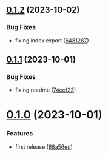 ## [0.1.2](https://github.com/codibre/nodejs-tree-key-cache-avro/compare/v0.1.1...v0.1.2) (2023-10-02)


### Bug Fixes

* fixing index export ([6481287](https://github.com/codibre/nodejs-tree-key-cache-avro/commit/6481287a57ecdfafb9e8d468983d53f34c606850))

## [0.1.1](https://github.com/codibre/nodejs-tree-key-cache-avro/compare/v0.1.0...v0.1.1) (2023-10-01)


### Bug Fixes

* fixing readme ([74cef23](https://github.com/codibre/nodejs-tree-key-cache-avro/commit/74cef232bf99d955c72affb3888efa39ddd62a11))

# [0.1.0](https://github.com/codibre/nodejs-tree-key-cache-avro/compare/v0.0.0...v0.1.0) (2023-10-01)


### Features

* first release ([68a56ed](https://github.com/codibre/nodejs-tree-key-cache-avro/commit/68a56ede3bc575a49a6d5d412bf8c2e5d1826d4f))
